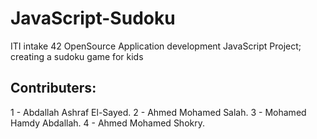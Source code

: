 # JavaScript-Sudoku
ITI intake 42 OpenSource Application development JavaScript Project; creating a sudoku game for kids

## Contributers:
1 - Abdallah Ashraf El-Sayed.
2 - Ahmed Mohamed Salah.
3 - Mohamed Hamdy Abdallah.
4 - Ahmed Mohamed Shokry.
